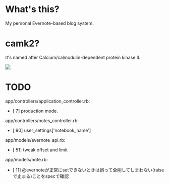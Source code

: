 What's this?
=======================================================

My personal Evernote-based blog system.


camk2?
=======================================================

It's named after Calcium/calmodulin-dependent protein kinase II.

![](http://upload.wikimedia.org/wikipedia/commons/thumb/3/3a/Protein_CAMK2A_PDB_1hkx.png/635px-Protein_CAMK2A_PDB_1hkx.png)


TODO
=======================================================

app/controllers/application_controller.rb:
  * [  7] production mode.

app/controllers/notes_controller.rb:
  * [ 90] user_settings['notebook_name']

app/models/evernote_api.rb:
  * [ 51] tweak offset and limit

app/models/note.rb:
  * [ 11] @evernoteが正常にsetできないときは誤って全削してしまわない(raiseで止まる)ことをspecで確認

